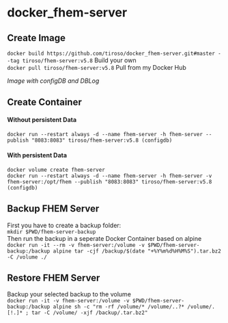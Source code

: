 <h1>docker_fhem-server</h1>
<h2>Create Image</h2>
<p>
  <code>docker build https://github.com/tiroso/docker_fhem-server.git#master --tag tiroso/fhem-server:v5.8</code> Build your own<br>
  <code>docker pull tiroso/fhem-server:v5.8</code> Pull from my Docker Hub
</p>
<i>Image with configDB and DBLog</i>
<h2>Create Container</h2>
<h4>Without persistent Data</h4>
<p>
  <code>docker run --restart always -d --name fhem-server -h fhem-server --publish "8083:8083" tiroso/fhem-server:v5.8 (configdb)</code><br>
</p>
<h4>With persistent Data</h4>
<p>
  <code>docker volume create fhem-server</code><br>
  <code>docker run --restart always -d --name fhem-server -h fhem-server -v fhem-server:/opt/fhem --publish "8083:8083" tiroso/fhem-server:v5.8 (configdb)</code><br>
</p>
<h2>Backup FHEM Server</h2>
<p>First you have to create a backup folder:<br>
  <code>mkdir $PWD/fhem-server-backup</code><br>
  Then run the backup in a seperate Docker Container based on alpine<br>
  <code>docker run -it --rm -v fhem-server:/volume -v $PWD/fhem-server-backup:/backup alpine tar -cjf /backup/$(date "+%Y%m%d%H%M%S").tar.bz2 -C /volume ./</code>
</p>
<h2>Restore FHEM Server</h2>
<p>Backup your selected backup to the volume<br>
  <code>docker run -it -v fhem-server:/volume -v $PWD/fhem-server-backup:/backup alpine sh -c "rm -rf /volume/* /volume/..?* /volume/.[!.]* ; tar -C /volume/ -xjf /backup/<your backupfile>.tar.bz2"</code>
</p>
